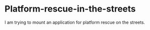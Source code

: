 # Platform-rescue-in-the-streets
I am trying to mount an application for platform rescue on the streets.
